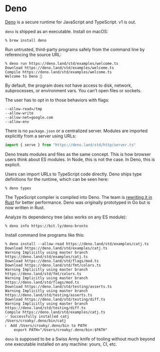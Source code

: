 # Deno

[Deno](https://deno.land/) is a secure runtime for JavaScript and TypeScript.
v1 is out.

`deno` is shipped as an executable. Install on macOS:

```
% brew install deno
```

Run untrusted, third-party programs safely
from the command line by referencing the source URL:

```
% deno run https://deno.land/std/examples/welcome.ts
Download https://deno.land/std/examples/welcome.ts
Compile https://deno.land/std/examples/welcome.ts
Welcome to Deno 🦕
```

By default, the program does not have access to
disk, network, subprocesses, or environment vars.
You can't open files or sockets.

The user has to opt in to those behaviors with flags:

```
--allow-read=/tmp
--allow-write
--allow-net=google.com
--allow-env
```

There is no `package.json` or a centralized server.
Modules are imported explicitly from a server using URLs:

```ts
import { serve } from "https://deno.land/std/http/server.ts"
```

Deno treats modules and files as the same concept.
This is how browser users think about ES modules.
In Node, this is not the case.
In Deno, this is explicit.

Users can import URLs to TypeScript code directly.
Deno ships type definitions for the runtime, which can be seen here:

```
% deno types
```

The TypeScript compiler is compiled into Deno.
The team is [rewriting it in Rust](https://github.com/denoland/deno/issues/5432)
for better performance.
Deno was originally prototyped in Go but is now written in Rust.

Analyze its dependency tree (also works on any ES module):

```
% deno info https://bit.ly/deno-bronto
```

Install command line programs like this:

```
% deno install --allow-read https://deno.land/std/examples/catj.ts
Download https://deno.land/std/examples/catj.ts
Warning Implicitly using master branch https://deno.land/std/examples/catj.ts
Download https://deno.land/std/flags/mod.ts
Download https://deno.land/std/fmt/colors.ts
Warning Implicitly using master branch https://deno.land/std/fmt/colors.ts
Warning Implicitly using master branch https://deno.land/std/flags/mod.ts
Download https://deno.land/std/testing/asserts.ts
Warning Implicitly using master branch https://deno.land/std/testing/asserts.ts
Download https://deno.land/std/testing/diff.ts
Warning Implicitly using master branch https://deno.land/std/testing/diff.ts
Compile https://deno.land/std/examples/catj.ts
✅ Successfully installed catj
/Users/croaky/.deno/bin/catj
ℹ️  Add /Users/croaky/.deno/bin to PATH
    export PATH="/Users/croaky/.deno/bin:$PATH"
```

`deno` is supposed to be a Swiss Army knife of tooling
without much beyond one executable installed on any machine:
yours, CI, etc.
